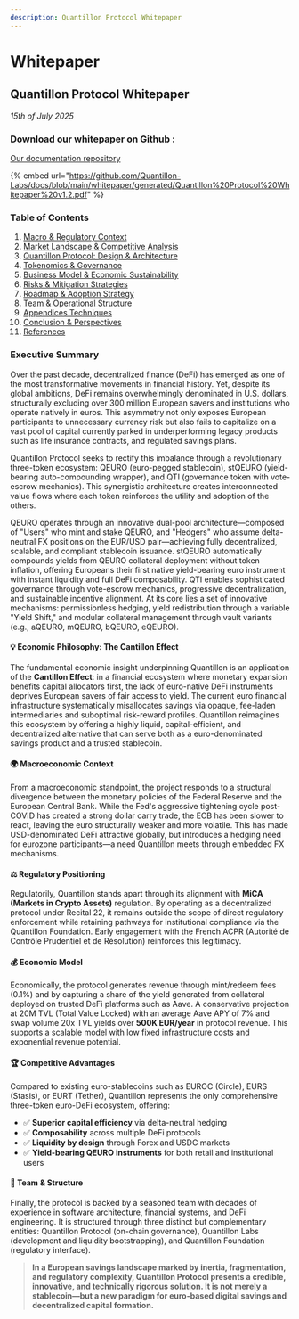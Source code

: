 ```yaml
---
description: Quantillon Protocol Whitepaper
---
```


# Whitepaper

## Quantillon Protocol Whitepaper

_15th of July 2025_

### Download our whitepaper on Github :&#x20;

[Our documentation repository](https://github.com/Quantillon-Labs/docs/tree/main/whitepaper)

{% embed url="https://github.com/Quantillon-Labs/docs/blob/main/whitepaper/generated/Quantillon%20Protocol%20Whitepaper%20v1.2.pdf" %}

### Table of Contents

1. [Macro & Regulatory Context](https://quantillon.gitbook.io/quantillon/documentation/whitepaper/macro-and-regulatory-context)
2. [Market Landscape & Competitive Analysis](https://quantillon.gitbook.io/quantillon/documentation/whitepaper/market-landscape-and-competitive-analysis)
3. [Quantillon Protocol: Design & Architecture](https://quantillon.gitbook.io/quantillon/documentation/whitepaper/quantillon-protocol-design-and-architecture)
4. [Tokenomics & Governance](https://quantillon.gitbook.io/quantillon/documentation/whitepaper/tokenomics-and-governance)
5. [Business Model & Economic Sustainability](https://quantillon.gitbook.io/quantillon/documentation/whitepaper/business-model-and-economic-sustainability)
6. [Risks & Mitigation Strategies](https://quantillon.gitbook.io/quantillon/documentation/whitepaper/risks-and-mitigation-strategies)
7. [Roadmap & Adoption Strategy](https://quantillon.gitbook.io/quantillon/documentation/whitepaper/roadmap-and-adoption-strategy)
8. [Team & Operational Structure](https://quantillon.gitbook.io/quantillon/documentation/whitepaper/team-and-operational-structure)
9. [Appendices Techniques](https://quantillon.gitbook.io/quantillon/documentation/whitepaper/appendices-techniques)
10. [Conclusion & Perspectives](https://quantillon.gitbook.io/quantillon/documentation/whitepaper/conclusion-and-perspectives)
11. [References](https://quantillon.gitbook.io/quantillon/documentation/whitepaper/references)

### Executive Summary

Over the past decade, decentralized finance (DeFi) has emerged as one of the most transformative movements in financial history. Yet, despite its global ambitions, DeFi remains overwhelmingly denominated in U.S. dollars, structurally excluding over 300 million European savers and institutions who operate natively in euros. This asymmetry not only exposes European participants to unnecessary currency risk but also fails to capitalize on a vast pool of capital currently parked in underperforming legacy products such as life insurance contracts, and regulated savings plans.

Quantillon Protocol seeks to rectify this imbalance through a revolutionary three-token ecosystem: QEURO (euro-pegged stablecoin), stQEURO (yield-bearing auto-compounding wrapper), and QTI (governance token with vote-escrow mechanics). This synergistic architecture creates interconnected value flows where each token reinforces the utility and adoption of the others.

QEURO operates through an innovative dual-pool architecture—composed of "Users" who mint and stake QEURO, and "Hedgers" who assume delta-neutral FX positions on the EUR/USD pair—achieving fully decentralized, scalable, and compliant stablecoin issuance. stQEURO automatically compounds yields from QEURO collateral deployment without token inflation, offering Europeans their first native yield-bearing euro instrument with instant liquidity and full DeFi composability. QTI enables sophisticated governance through vote-escrow mechanics, progressive decentralization, and sustainable incentive alignment. At its core lies a set of innovative mechanisms: permissionless hedging, yield redistribution through a variable "Yield Shift," and modular collateral management through vault variants (e.g., aQEURO, mQEURO, bQEURO, eQEURO).

#### 💡 Economic Philosophy: The Cantillon Effect

The fundamental economic insight underpinning Quantillon is an application of the **Cantillon Effect**: in a financial ecosystem where monetary expansion benefits capital allocators first, the lack of euro-native DeFi instruments deprives European savers of fair access to yield. The current euro financial infrastructure systematically misallocates savings via opaque, fee-laden intermediaries and suboptimal risk-reward profiles. Quantillon reimagines this ecosystem by offering a highly liquid, capital-efficient, and decentralized alternative that can serve both as a euro-denominated savings product and a trusted stablecoin.

#### 🌍 Macroeconomic Context

From a macroeconomic standpoint, the project responds to a structural divergence between the monetary policies of the Federal Reserve and the European Central Bank. While the Fed's aggressive tightening cycle post-COVID has created a strong dollar carry trade, the ECB has been slower to react, leaving the euro structurally weaker and more volatile. This has made USD-denominated DeFi attractive globally, but introduces a hedging need for eurozone participants—a need Quantillon meets through embedded FX mechanisms.

#### ⚖️ Regulatory Positioning

Regulatorily, Quantillon stands apart through its alignment with **MiCA (Markets in Crypto Assets)** regulation. By operating as a decentralized protocol under Recital 22, it remains outside the scope of direct regulatory enforcement while retaining pathways for institutional compliance via the Quantillon Foundation. Early engagement with the French ACPR (Autorité de Contrôle Prudentiel et de Résolution) reinforces this legitimacy.

#### 💰 Economic Model

Economically, the protocol generates revenue through mint/redeem fees (0.1%) and by capturing a share of the yield generated from collateral deployed on trusted DeFi platforms such as Aave. A conservative projection at 20M TVL (Total Value Locked) with an average Aave APY of 7% and swap volume 20x TVL yields over **500K EUR/year** in protocol revenue. This supports a scalable model with low fixed infrastructure costs and exponential revenue potential.

#### 🏆 Competitive Advantages

Compared to existing euro-stablecoins such as EUROC (Circle), EURS (Stasis), or EURT (Tether), Quantillon represents the only comprehensive three-token euro-DeFi ecosystem, offering:

* ✅ **Superior capital efficiency** via delta-neutral hedging
* ✅ **Composability** across multiple DeFi protocols
* ✅ **Liquidity by design** through Forex and USDC markets
* ✅ **Yield-bearing QEURO instruments** for both retail and institutional users

#### 👥 Team & Structure

Finally, the protocol is backed by a seasoned team with decades of experience in software architecture, financial systems, and DeFi engineering. It is structured through three distinct but complementary entities: Quantillon Protocol (on-chain governance), Quantillon Labs (development and liquidity bootstrapping), and Quantillon Foundation (regulatory interface).

> **In a European savings landscape marked by inertia, fragmentation, and regulatory complexity, Quantillon Protocol presents a credible, innovative, and technically rigorous solution. It is not merely a stablecoin—but a new paradigm for euro-based digital savings and decentralized capital formation.**
